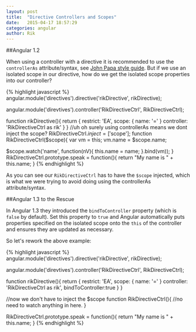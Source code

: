 ```yaml
---
layout: post
title:  "Directive Controllers and Scopes"
date:   2015-04-17 18:57:29
categories: angular
author: Rik
---
```


##Angular 1.2

When using a controller with a directive it is recommended to use the `controllerAs` attribute/syntax, see [John Papa style guide](https://github.com/johnpapa/angular-styleguide#style-y075). But if we use an isolated scope in our directive, how do we get the isolated scope properties into our controller?

{% highlight javascript %}
angular.module('directives').directive('rikDirective', rikDirective);

angular.module('direvtives').controller('RikDirectiveCtrl', RikDirectiveCtrl);

function rikDirective(){
  return {
    restrict: 'EA',
    scope: {
      name: '='
    }
    controller: 'RikDirectiveCtrl as rik'
  }
}
//uh oh surely using controllerAs means we dont inject the scope?
RikDirectiveCtrl.$inject = ['$scope'];
function RikDirectiveCtrl($scope){
  var vm = this;
  vm.name = $scope.name;
  
  $scope.watch('name', function(nV){
    this.name = name;
  }.bind(vm));
}
RikDirectiveCtrl.prototype.speak = function(){
  return "My name is " + this.name;
}
{% endhighlight %}

As you can see our `RikDirectiveCtrl` has to have the `$scope` injected, which is what we were trying to avoid doing using the controllerAs attribute/syntax.

##Angular 1.3 to the Rescue

In Angular 1.3 they introduced the `bindToController` property (which is `false` by default). Set this property to `true` and Angular automatically puts properties specified on the isolated scope onto the `this` of the controller and ensures they are updated as necessary.

So let's rework the above example:

{% highlight javascript %}
angular.module('directives').directive('rikDirective', rikDirective);

angular.module('direvtives').controller('RikDirectiveCtrl', RikDirectiveCtrl);

function rikDirective(){
  return {
    restrict: 'EA',
    scope: {
      name: '='
    }
    controller: 'RikDirectiveCtrl as rik',
    bindToController:true 
  }
}

//now we don't have to inject the $scope
function RikDirectiveCtrl(){
  //no need to watch anything in here.
}

RikDirectiveCtrl.prototype.speak = function(){
  return "My name is " + this.name;
}
{% endhighlight %}